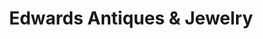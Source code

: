 ---
title: "Edwards Antiques & Jewelry"
url: /benton/edwards-antiques-und-jewelry/
shop: Antiquitäten
---